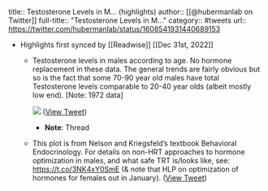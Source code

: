 title:: Testosterone Levels in M... (highlights)
author:: [[@hubermanlab on Twitter]]
full-title:: "Testosterone Levels in M..."
category:: #tweets
url:: https://twitter.com/hubermanlab/status/1608541931440689153

- Highlights first synced by [[Readwise]] [[Dec 31st, 2022]]
	- Testosterone levels in males according to age. No hormone replacement in these data. The general trends are fairly obvious but so is the fact that some 70-90 year old males have total Testosterone levels comparable to 20-40 year olds (albeit mostly low end). 
	  [Note: 1972 data] 
	  
	  ![](https://pbs.twimg.com/media/FlKwXD0aAAALNa-.jpg) ([View Tweet](https://twitter.com/hubermanlab/status/1608541931440689153))
		- **Note**: Thread
	- This plot is from Nelson and Kriegsfeld’s textbook Behavioral Endocrinology. For details on non-HRT approaches to hormone optimization in males, and what safe TRT is/looks like, see: https://t.co/3NK4xY0SmE (& note that HLP on optimization of hormones for females out in January). ([View Tweet](https://twitter.com/hubermanlab/status/1608542912740200449))